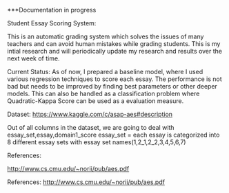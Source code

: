  ***Documentation in progress


Student Essay Scoring System:
 
 This is an automatic grading system which solves the issues of many teachers and can avoid human mistakes while grading students. This is my intial research and will periodically update my research and results over the next week of time.
 
 Current Status:
   As of now, I prepared a baseline model, where I used various regression techniques to score each essay. The performance is not bad but needs to be improved by finding best parameters or other deeper models. This can also be handled as a classification problem where Quadratic-Kappa Score can be used as a evaluation measure.
 

Dataset:
https://www.kaggle.com/c/asap-aes#description

Out of all columns in the dataset, we are going to deal with essay_set,essay,domain1_score
essay_set = each essay is categorized into 8 different essay sets with essay set names(1,2_1,2_2,3,4,5,6,7)

References:

http://www.cs.cmu.edu/~norii/pub/aes.pdf

References:
http://www.cs.cmu.edu/~norii/pub/aes.pdf
